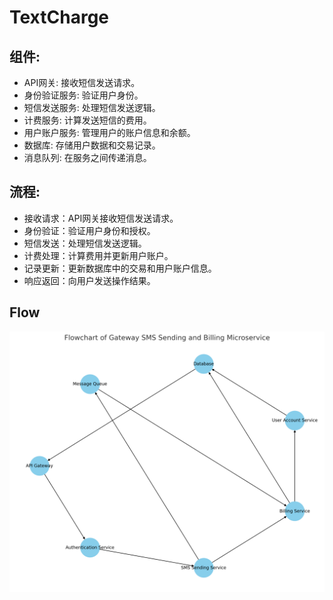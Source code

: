 # TextCharge

## 组件:

   - API网关: 接收短信发送请求。
   - 身份验证服务: 验证用户身份。
   - 短信发送服务: 处理短信发送逻辑。
   - 计费服务: 计算发送短信的费用。
   - 用户账户服务: 管理用户的账户信息和余额。
   - 数据库: 存储用户数据和交易记录。
   - 消息队列: 在服务之间传递消息。

## 流程:

   - 接收请求：API网关接收短信发送请求。
   - 身份验证：验证用户身份和授权。
   - 短信发送：处理短信发送逻辑。
   - 计费处理：计算费用并更新用户账户。
   - 记录更新：更新数据库中的交易和用户账户信息。
   - 响应返回：向用户发送操作结果。

## Flow
![TextCharge](./tech.jpg "TextCharge")